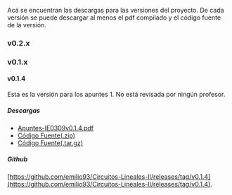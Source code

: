 Acá se encuentran las descargas para las versiones del proyecto. De cada versión
se puede descargar al menos el pdf compilado y el código fuente de la versión.

### v0.2.x

### v0.1.x

#### v0.1.4
Esta es la versión para los apuntes 1. No está revisada por ningún profesor.

##### Descargas
- [Apuntes-IE0309v0.1.4.pdf](https://github.com/emilio93/Circuitos-Lineales-II/releases/download/v0.1.4/Apuntes-IE0309v0.1.4.pdf)
- [Código Fuente(.zip)](https://github.com/emilio93/Circuitos-Lineales-II/archive/v0.1.4.zip)
- [Código Fuente(.tar.gz)](https://github.com/emilio93/Circuitos-Lineales-II/archive/v0.1.4.tar.gz)

##### Github
 [https://github.com/emilio93/Circuitos-Lineales-II/releases/tag/v0.1.4](https://github.com/emilio93/Circuitos-Lineales-II/releases/tag/v0.1.4).

